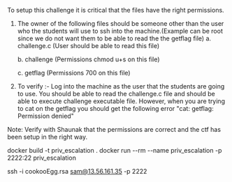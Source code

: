 To setup this challenge it is critical that the files have the right permissions. 

1. The owner of the following files should be someone other than the user who the students will use to ssh into the machine.(Example can be root since we do not want them to be able to read the the getflag file) 
	a. challenge.c (User should be able to read this file)
	
	b. challenge (Permissions chmod u+s on this file)
	
	c. getflag (Permissions 700 on this file)

2. To verify :-
Log into the machine as the user that the students are going to use. You should be able to read the challenge.c file and should be able to execute challenge executable file. However, when you are trying to cat on the getflag you should get the following error "cat: getflag: Permission denied"

Note: Verify with Shaunak that the permissions are correct and the ctf has been setup in the right way.

docker build -t priv_escalation .
docker run --rm --name priv_escalation -p 2222:22 priv_escalation

ssh -i cookooEgg.rsa sam@13.56.161.35 -p 2222

